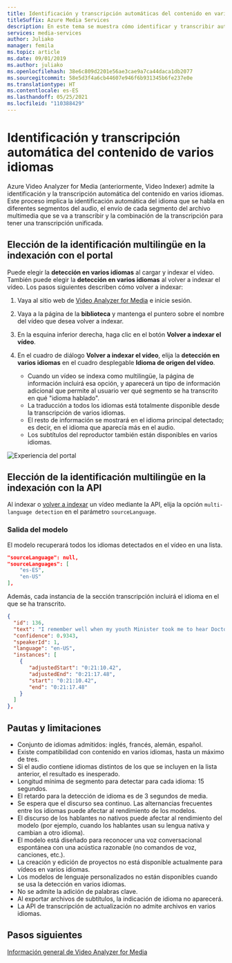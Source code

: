 ```yaml
---
title: Identificación y transcripción automáticas del contenido en varios idiomas con Azure Video Analyzer for Media (anteriormente, Video Indexer)
titleSuffix: Azure Media Services
description: En este tema se muestra cómo identificar y transcribir automáticamente el contenido en varios idiomas con Azure Video Analyzer for Media (anteriormente, Video Indexer).
services: media-services
author: Juliako
manager: femila
ms.topic: article
ms.date: 09/01/2019
ms.author: juliako
ms.openlocfilehash: 38e6c809d2201e56ae3cae9a7ca44daca1db2077
ms.sourcegitcommit: 58e5d3f4a6cb44607e946f6b931345b6fe237e0e
ms.translationtype: HT
ms.contentlocale: es-ES
ms.lasthandoff: 05/25/2021
ms.locfileid: "110388429"
---
```

# <a name="automatically-identify-and-transcribe-multi-language-content"></a>Identificación y transcripción automática del contenido de varios idiomas

Azure Video Analyzer for Media (anteriormente, Video Indexer) admite la identificación y la transcripción automática del contenido en varios idiomas. Este proceso implica la identificación automática del idioma que se habla en diferentes segmentos del audio, el envío de cada segmento del archivo multimedia que se va a transcribir y la combinación de la transcripción para tener una transcripción unificada. 

## <a name="choosing-multilingual-identification-on-indexing-with-portal"></a>Elección de la identificación multilingüe en la indexación con el portal

Puede elegir la **detección en varios idiomas** al cargar y indexar el vídeo. También puede elegir la **detección en varios idiomas** al volver a indexar el vídeo. Los pasos siguientes describen cómo volver a indexar:

1. Vaya al sitio web de [Video Analyzer for Media](https://vi.microsoft.com/) e inicie sesión.
1. Vaya a la página de la **biblioteca** y mantenga el puntero sobre el nombre del vídeo que desea volver a indexar. 
1. En la esquina inferior derecha, haga clic en el botón **Volver a indexar el vídeo**. 
1. En el cuadro de diálogo **Volver a indexar el vídeo**, elija la **detección en varios idiomas** en el cuadro desplegable **Idioma de origen del vídeo**.

    * Cuando un vídeo se indexa como multilingüe, la página de información incluirá esa opción, y aparecerá un tipo de información adicional que permite al usuario ver qué segmento se ha transcrito en qué "idioma hablado".
    * La traducción a todos los idiomas está totalmente disponible desde la transcripción de varios idiomas.
    * El resto de información se mostrará en el idioma principal detectado; es decir, en el idioma que aparecía más en el audio.
    * Los subtítulos del reproductor también están disponibles en varios idiomas.

![Experiencia del portal](./media/multi-language-identification-transcription/portal-experience.png)

## <a name="choosing-multilingual-identification-on-indexing-with-api"></a>Elección de la identificación multilingüe en la indexación con la API

Al indexar o [volver a indexar](https://api-portal.videoindexer.ai/api-details#api=Operations&operation=Re-Index-Video) un vídeo mediante la API, elija la opción `multi-language detection` en el parámetro `sourceLanguage`.

### <a name="model-output"></a>Salida del modelo

El modelo recuperará todos los idiomas detectados en el vídeo en una lista.

```json
"sourceLanguage": null,
"sourceLanguages": [
    "es-ES",
    "en-US"
],
```

Además, cada instancia de la sección transcripción incluirá el idioma en el que se ha transcrito.

```json
{
  "id": 136,
  "text": "I remember well when my youth Minister took me to hear Doctor King I was a teenager.",
  "confidence": 0.9343,
  "speakerId": 1,
  "language": "en-US",
  "instances": [
    {
       "adjustedStart": "0:21:10.42",
       "adjustedEnd": "0:21:17.48",
       "start": "0:21:10.42",
       "end": "0:21:17.48"
    }
  ]
},
```

## <a name="guidelines-and-limitations"></a>Pautas y limitaciones

* Conjunto de idiomas admitidos: inglés, francés, alemán, español.
* Existe compatibilidad con contenido en varios idiomas, hasta un máximo de tres.
* Si el audio contiene idiomas distintos de los que se incluyen en la lista anterior, el resultado es inesperado.
* Longitud mínima de segmento para detectar para cada idioma: 15 segundos.
* El retardo para la detección de idioma es de 3 segundos de media.
* Se espera que el discurso sea continuo. Las alternancias frecuentes entre los idiomas puede afectar al rendimiento de los modelos.
* El discurso de los hablantes no nativos puede afectar al rendimiento del modelo (por ejemplo, cuando los hablantes usan su lengua nativa y cambian a otro idioma).
* El modelo está diseñado para reconocer una voz conversacional espontánea con una acústica razonable (no comandos de voz, canciones, etc.).
* La creación y edición de proyectos no está disponible actualmente para vídeos en varios idiomas.
* Los modelos de lenguaje personalizados no están disponibles cuando se usa la detección en varios idiomas.
* No se admite la adición de palabras clave.
* Al exportar archivos de subtítulos, la indicación de idioma no aparecerá.
* La API de transcripción de actualización no admite archivos en varios idiomas.

## <a name="next-steps"></a>Pasos siguientes

[Información general de Video Analyzer for Media](video-indexer-overview.md)
